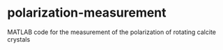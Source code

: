 # polarization-measurement
MATLAB code for the measurement of the polarization of rotating calcite crystals
